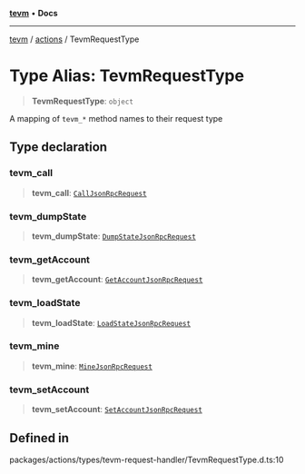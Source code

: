 [**tevm**](../../README.md) • **Docs**

***

[tevm](../../modules.md) / [actions](../README.md) / TevmRequestType

# Type Alias: TevmRequestType

> **TevmRequestType**: `object`

A mapping of `tevm_*` method names to their request type

## Type declaration

### tevm\_call

> **tevm\_call**: [`CallJsonRpcRequest`](CallJsonRpcRequest.md)

### tevm\_dumpState

> **tevm\_dumpState**: [`DumpStateJsonRpcRequest`](DumpStateJsonRpcRequest.md)

### tevm\_getAccount

> **tevm\_getAccount**: [`GetAccountJsonRpcRequest`](GetAccountJsonRpcRequest.md)

### tevm\_loadState

> **tevm\_loadState**: [`LoadStateJsonRpcRequest`](LoadStateJsonRpcRequest.md)

### tevm\_mine

> **tevm\_mine**: [`MineJsonRpcRequest`](MineJsonRpcRequest.md)

### tevm\_setAccount

> **tevm\_setAccount**: [`SetAccountJsonRpcRequest`](SetAccountJsonRpcRequest.md)

## Defined in

packages/actions/types/tevm-request-handler/TevmRequestType.d.ts:10
